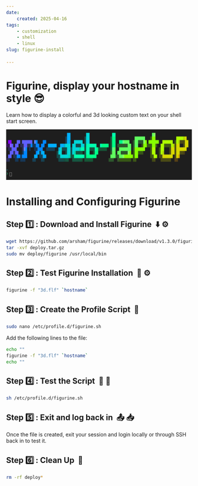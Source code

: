 ```yaml
---
date:
    created: 2025-04-16
tags:
    - customization
    - shell
    - linux
slug: figurine-install

---
```


# **Figurine, display your hostname in style :sunglasses:**

Learn how to display a colorful and 3d looking custom text on your shell start screen.

![figurine-screenshot](assets/img/figurine.png)

<!-- more -->

# Installing and Configuring Figurine

## Step :one: : Download and Install Figurine &nbsp;:arrow_down: :gear:

```bash title="Download binary and move to /usr/local/bin" linenums="1"
wget https://github.com/arsham/figurine/releases/download/v1.3.0/figurine_linux_amd64_v1.3.0.tar.gz -O deploy.tar.gz
tar -xvf deploy.tar.gz
sudo mv deploy/figurine /usr/local/bin
```

## Step :two: : Test Figurine Installation &nbsp;:test_tube: :gear:

```bash title="Run this command to preview" linenums="1"
figurine -f "3d.flf" `hostname`
```

## Step :three: : Create the Profile Script &nbsp;:scroll:

```bash title="Create file" linenums="1"
sudo nano /etc/profile.d/figurine.sh
```

Add the following lines to the file:

```bash title="Change hostname to whatever text you prefer" linenums="1"
echo ""
figurine -f "3d.flf" `hostname`
echo ""
```

## Step :four: : Test the Script &nbsp;:test_tube: :scroll:

```bash title="Check if its working" linenums="1"
sh /etc/profile.d/figurine.sh
```

## Step :five: : Exit and log back in &nbsp;:outbox_tray: :inbox_tray:

Once the file is created, exit your session and login locally or through SSH back in to test it.

## Step :six: : Clean Up &nbsp;:broom:

```bash title="Remove leftover files" linenums="1"
rm -rf deploy*
```
